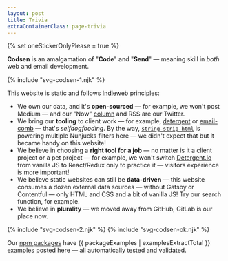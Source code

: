 ```yaml
---
layout: post
title: Trivia
extraContainerClass: page-trivia
---
```


{% set oneStickerOnlyPlease = true %}

**Codsen** is an amalgamation of "**Code**" and "**Send**" — meaning skill in _both_ web and email development.

<div role="presentation" class="separator">
  {% include "svg-codsen-1.njk" %}
</div>

This website is static and follows [Indieweb](https://indieweb.org/) principles:

* We own our data, and it's **open-sourced** — for example, we won't post Medium — and our "Now" [column](/) and RSS are our Twitter.
* We bring our **tooling** to client work — for example, [detergent](/os/detergent/) or [email-comb](/os/email-comb/) — that's _selfdogfooding_. By the way, [`string-strip-html`](/os/string-strip-html/) is powering multiple Nunjucks filters here — we didn't expect that but it became handy on this website!
* We believe in choosing a **right tool for a job** — no matter is it a client project or a pet project — for example, we won't switch [Detergent.io](https://detergent.io) from vanilla JS to React/Redux only to practice it — visitors experience is more important!
* We believe static websites can still be **data-driven** — this website consumes a dozen external data sources — without Gatsby or Contentful — only HTML and CSS and a bit of vanilla JS! Try our search function, for example.
* We believe in **plurality** — we moved away from GitHub, GitLab is our place now.

<div role="presentation" class="separator">
{% include "svg-codsen-2.njk" %}
  {% include "svg-codsen-ok.njk" %}
</div>

Our [npm packages](/os/) have {{ packageExamples | examplesExtractTotal }} examples posted here — all automatically tested and validated.
